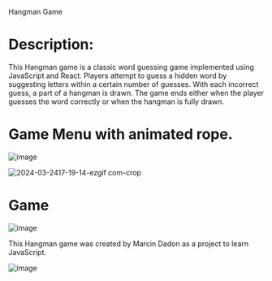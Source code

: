 Hangman Game

# Description:

This Hangman game is a classic word guessing game implemented using JavaScript and React. Players attempt to guess a hidden word by suggesting letters within a certain number of guesses. With each incorrect guess, a part of a hangman is drawn. The game ends either when the player guesses the word correctly or when the hangman is fully drawn.

# Game Menu with animated rope.

![image](https://github.com/Woleen/HangmanReact/assets/94767262/f02080f2-1a2c-4d1c-bb6e-cfce0dacc8bb)

![2024-03-2417-19-14-ezgif com-crop](https://github.com/Woleen/HangmanReact/assets/94767262/0369c019-6c5b-45c4-81ee-ea8f77faadc2)


# Game 

![image](https://github.com/Woleen/HangmanReact/assets/94767262/b50128f3-d097-46d9-9965-fdddbe92ae44)


This Hangman game was created by Marcin Dadon as a project to learn JavaScript.

![image](https://github.com/Woleen/HangmanReact/assets/94767262/7cfaece7-003f-4f5c-88d6-74d553b0f744)
